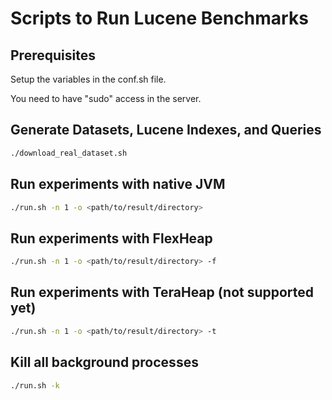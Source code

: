 # Scripts to Run Lucene Benchmarks

## Prerequisites
Setup the variables in the conf.sh file.

You need to have "sudo" access in the server.

## Generate Datasets, Lucene Indexes, and Queries
```sh
./download_real_dataset.sh
```

## Run experiments with native JVM
```sh
./run.sh -n 1 -o <path/to/result/directory>

```
## Run experiments with FlexHeap
```sh
./run.sh -n 1 -o <path/to/result/directory> -f

```

## Run experiments with TeraHeap (not supported yet)
```sh
./run.sh -n 1 -o <path/to/result/directory> -t

```

## Kill all background processes
```sh
./run.sh -k 
```
